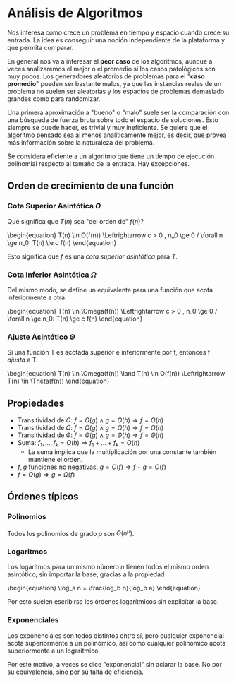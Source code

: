 # Análisis de Algoritmos
Nos interesa como crece un problema en tiempo y espacio cuando crece su entrada. La idea es conseguir una noción independiente de la plataforma y que permita comparar.

En general nos va a interesar el **peor caso** de los algoritmos, aunque a veces analizaremos el mejor o el promedio si los casos patológicos son muy pocos. Los generadores aleatorios de problemas para el "**caso promedio**" pueden ser bastante malos, ya que las instancias reales de un problema no suelen ser aleatorias y los espacios de problemas demasiado grandes como para randomizar.

Una primera aproximación a "bueno" o "malo" suele ser la comparación con una búsqueda de fuerza bruta sobre todo el espacio de soluciones. Esto siempre se puede hacer, es trivial y muy ineficiente. Se quiere que el algoritmo pensado sea al menos analíticamente mejor, es decir, que provea más información sobre la naturaleza del problema.

Se considera eficiente a un algoritmo que tiene un tiempo de ejecución polinomial respecto al tamaño de la entrada. Hay excepciones.

## Orden de crecimiento de una función

### Cota Superior Asintótica $O$
Qué significa que $T(n)$ sea "del orden de" $f(n)$?

\begin{equation}
T(n) \in O(f(n)) \Leftrightarrow c > 0 , n_0 \ge 0 / \forall n \ge n_0: T(n) \le c f(n)
\end{equation}

Esto significa que $f$ es una _cota superior asintótica_ para $T$.

### Cota Inferior Asintótica $\Omega$

Del mismo modo, se define un equivalente para una función que acota inferiormente a otra.

\begin{equation}
T(n) \in \Omega(f(n)) \Leftrightarrow c > 0 , n_0 \ge 0 / \forall n \ge n_0: T(n) \ge c f(n)
\end{equation}

### Ajuste Asintótico $\Theta$

Si una función T es acotada superior e inferiormente por f, entonces f _ajusta_ a T.

\begin{equation}
T(n) \in \Omega(f(n)) \land T(n) \in O(f(n)) \Leftrightarrow T(n) \in \Theta(f(n))
\end{equation}

## Propiedades

- Transitividad de $O$: $f = O(g) \land g = O(h) \Rightarrow f = O(h)$
- Transitividad de $\Omega$: $f = \Omega(g) \land g = \Omega(h) \Rightarrow f = \Omega(h)$
- Transitividad de $\Theta$: $f = \Theta(g) \land g = \Theta(h) \Rightarrow f = \Theta(h)$
- Suma: $f_1, ..., f_k = O(h) \Rightarrow f_1+...+f_k = O(h)$
  - La suma implica que la multiplicación por una constante también mantiene el orden.
- $f,g$ funciones no negativas, $g = O(f) \Rightarrow f+g=O(f)$
- $f = O(g) \Rightarrow g = \Omega(f)$

## Órdenes típicos

### Polinomios
Todos los polinomios de grado $p$ son $\Theta(n^p)$.

### Logaritmos
Los logaritmos para un mismo número $n$ tienen todos el mismo orden asintótico, sin importar la base, gracias a la propiedad

\begin{equation}
  \log_a n = \frac{log_b n}{log_b a}
\end{equation}

Por esto suelen escribirse los órdenes logarítmicos sin explicitar la base.

### Exponenciales

Los exponenciales son todos distintos entre sí, pero cualquier exponencial acota superiormente a un polinómico, así como cualquier polinómico acota superiormente a un logarítmico.

Por este motivo, a veces se dice "exponencial" sin aclarar la base. No por su equivalencia, sino por su falta de eficiencia.
